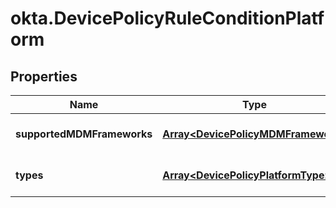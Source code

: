 # okta.DevicePolicyRuleConditionPlatform

## Properties

Name | Type | Description | Notes
------------ | ------------- | ------------- | -------------
**supportedMDMFrameworks** | [**Array&lt;DevicePolicyMDMFramework&gt;**](DevicePolicyMDMFramework.md) |  | [optional] [default to undefined]
**types** | [**Array&lt;DevicePolicyPlatformType&gt;**](DevicePolicyPlatformType.md) |  | [optional] [default to undefined]

